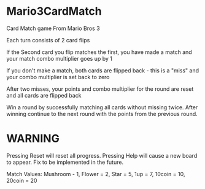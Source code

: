 # Mario3CardMatch
Card Match game From Mario Bros 3


Each turn consists of 2 card flips

If the Second card you flip matches the first, you have made a match and your match combo multiplier goes up by 1

If you don't make a match, both cards are flipped back - this is a "miss" and your combo multiplier is set back to zero

After two misses, your points and combo multiplier for the round are reset and all cards are flipped back

Win a round by successfully matching all cards without missing twice. After winning continue to the next 
round with the points from the previous round. 

# WARNING 
Pressing Reset will reset all progress. Pressing Help will cause a new board to appear. Fix to be implemented in the future. 

Match Values: Mushroom - 1, Flower = 2, Star = 5, 1up = 7, 10coin = 10, 20coin = 20

